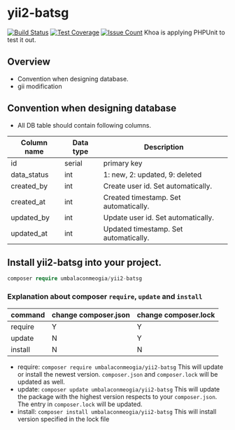 # yii2-batsg
[![Build Status](https://travis-ci.org/khoawasabi/yii2-batsg.svg?branch=master)](https://travis-ci.org/khoawasabi/yii2-batsg)
[![Test Coverage](https://codeclimate.com/github/khoawasabi/yii2-batsg/badges/coverage.svg)](https://codeclimate.com/github/khoawasabi/yii2-batsg/coverage)
[![Issue Count](https://codeclimate.com/github/khoawasabi/yii2-batsg/badges/issue_count.svg)](https://codeclimate.com/github/khoawasabi/yii2-batsg)
Khoa is applying PHPUnit to test it out.

## Overview

* Convention when designing database.
* gii modification
 
## Convention when designing database

* All DB table should contain following columns.

Column name | Data type | Description
---|---|---
id | serial | primary key
data_status | int | 1: new, 2: updated, 9: deleted
created_by | int | Create user id. Set automatically.
created_at | int | Created timestamp. Set automatically.
updated_by | int | Update user id. Set automatically.
updated_at | int | Updated timestamp. Set automatically.


## Install yii2-batsg into your project.
```php
composer require umbalaconmeogia/yii2-batsg
```

### Explanation about composer `require`, `update` and `install`

|command|change composer.json|change composer.lock|
|--|--|--|
|require|Y|Y|
|update|N|Y|
|install|N|N|

* require: `composer require umbalaconmeogia/yii2-batsg`
  This will update or install the newest version. `composer.json` and `composer.lock` will be updated as well.
* update: `composer update umbalaconmeogia/yii2-batsg`
  This will update the package with the highest version respects to your `composer.json`. The entry in `composer.lock` will be updated.
* install: `composer install umbalaconmeogia/yii2-batsg`
  This will install version specified in the lock file
